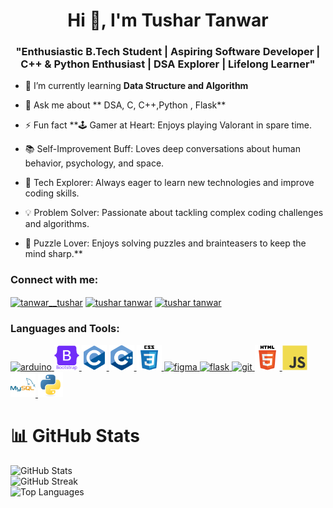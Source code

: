 <h1 align="center">Hi 👋, I'm Tushar Tanwar</h1>
<h3 align="center"> "Enthusiastic B.Tech Student | Aspiring Software Developer | C++ & Python Enthusiast | DSA Explorer | Lifelong Learner"</h3>



- 🌱 I’m currently learning **Data Structure and Algorithm**


- 💬 Ask me about ** DSA, C, C++,Python , Flask**

- ⚡ Fun fact **🕹️ Gamer at Heart: Enjoys playing Valorant in spare time.
- 📚 Self-Improvement Buff: Loves deep conversations about human behavior, psychology, and space.
- 🚀 Tech Explorer: Always eager to learn new technologies and improve coding skills.
- 💡 Problem Solver: Passionate about tackling complex coding challenges and algorithms.
-  🧩 Puzzle Lover: Enjoys solving puzzles and brainteasers to keep the mind sharp.**

<h3 align="left">Connect with me:</h3>
<p align="left">
<a href="https://instagram.com/tanwar__tushar" target="blank"><img align="center" src="https://raw.githubusercontent.com/rahuldkjain/github-profile-readme-generator/master/src/images/icons/Social/instagram.svg" alt="tanwar__tushar" height="30" width="40" /></a>
<a href="https://www.hackerrank.com/tushar tanwar" target="blank"><img align="center" src="https://raw.githubusercontent.com/rahuldkjain/github-profile-readme-generator/master/src/images/icons/Social/hackerrank.svg" alt="tushar tanwar" height="30" width="40" /></a>
<a href="https://www.leetcode.com/tushar tanwar" target="blank"><img align="center" src="https://raw.githubusercontent.com/rahuldkjain/github-profile-readme-generator/master/src/images/icons/Social/leet-code.svg" alt="tushar tanwar" height="30" width="40" /></a>
</p>

<h3 align="left">Languages and Tools:</h3>
<p align="left"> <a href="https://www.arduino.cc/" target="_blank" rel="noreferrer"> <img src="https://cdn.worldvectorlogo.com/logos/arduino-1.svg" alt="arduino" width="40" height="40"/> </a> <a href="https://getbootstrap.com" target="_blank" rel="noreferrer"> <img src="https://raw.githubusercontent.com/devicons/devicon/master/icons/bootstrap/bootstrap-plain-wordmark.svg" alt="bootstrap" width="40" height="40"/> </a> <a href="https://www.cprogramming.com/" target="_blank" rel="noreferrer"> <img src="https://raw.githubusercontent.com/devicons/devicon/master/icons/c/c-original.svg" alt="c" width="40" height="40"/> </a> <a href="https://www.w3schools.com/cpp/" target="_blank" rel="noreferrer"> <img src="https://raw.githubusercontent.com/devicons/devicon/master/icons/cplusplus/cplusplus-original.svg" alt="cplusplus" width="40" height="40"/> </a> <a href="https://www.w3schools.com/css/" target="_blank" rel="noreferrer"> <img src="https://raw.githubusercontent.com/devicons/devicon/master/icons/css3/css3-original-wordmark.svg" alt="css3" width="40" height="40"/> </a> <a href="https://www.figma.com/" target="_blank" rel="noreferrer"> <img src="https://www.vectorlogo.zone/logos/figma/figma-icon.svg" alt="figma" width="40" height="40"/> </a> <a href="https://flask.palletsprojects.com/" target="_blank" rel="noreferrer"> <img src="https://www.vectorlogo.zone/logos/pocoo_flask/pocoo_flask-icon.svg" alt="flask" width="40" height="40"/> </a> <a href="https://git-scm.com/" target="_blank" rel="noreferrer"> <img src="https://www.vectorlogo.zone/logos/git-scm/git-scm-icon.svg" alt="git" width="40" height="40"/> </a> <a href="https://www.w3.org/html/" target="_blank" rel="noreferrer"> <img src="https://raw.githubusercontent.com/devicons/devicon/master/icons/html5/html5-original-wordmark.svg" alt="html5" width="40" height="40"/> </a> <a href="https://developer.mozilla.org/en-US/docs/Web/JavaScript" target="_blank" rel="noreferrer"> <img src="https://raw.githubusercontent.com/devicons/devicon/master/icons/javascript/javascript-original.svg" alt="javascript" width="40" height="40"/> </a> <a href="https://www.mysql.com/" target="_blank" rel="noreferrer"> <img src="https://raw.githubusercontent.com/devicons/devicon/master/icons/mysql/mysql-original-wordmark.svg" alt="mysql" width="40" height="40"/> </a> <a href="https://www.python.org" target="_blank" rel="noreferrer"> <img src="https://raw.githubusercontent.com/devicons/devicon/master/icons/python/python-original.svg" alt="python" width="40" height="40"/> </a> </p>



# 📊 GitHub Stats
![GitHub Stats](https://github-readme-stats.vercel.app/api?username=TRrajputDEV&theme=gotham&hide_border=false&include_all_commits=true&count_private=false)  
![GitHub Streak](https://github-readme-streak-stats.herokuapp.com/?user=TRrajputDEV&theme=gotham&hide_border=false)  
![Top Languages](https://github-readme-stats.vercel.app/api/top-langs/?username=TRrajputDEV&theme=gotham&hide_border=false&include_all_commits=true&count_private=false&layout=compact)
